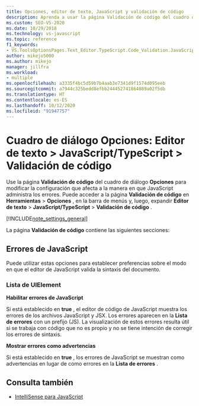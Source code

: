 ```yaml
---
title: Opciones, editor de texto, JavaScript y validación de código
description: Aprenda a usar la página Validación de código del cuadro de diálogo Opciones para modificar la configuración que afecta a la manera en que JavaScript administra los errores.
ms.custom: SEO-VS-2020
ms.date: 10/29/2018
ms.technology: vs-javascript
ms.topic: reference
f1_keywords:
- VS.ToolsOptionsPages.Text_Editor.TypeScript.Code_Validation.JavaScript_Errors
author: mikejo5000
ms.author: mikejo
manager: jillfra
ms.workload:
- multiple
ms.openlocfilehash: a3335f4bc5d59b7b4aab3e7341d9f1574d095eeb
ms.sourcegitcommit: a7944c325bedd8efbb244452741864089a02f5db
ms.translationtype: HT
ms.contentlocale: es-ES
ms.lasthandoff: 10/12/2020
ms.locfileid: "91947757"
---
```

# <a name="options-dialog-box-text-editor--javascripttypescript--code-validation"></a>Cuadro de diálogo Opciones: Editor de texto \> JavaScript/TypeScript \> Validación de código

Use la página **Validación de código** del cuadro de diálogo **Opciones** para modificar la configuración que afecta a la manera en que JavaScript administra los errores. Puede acceder a la página **Validación de código** en **Herramientas** > **Opciones** , en la barra de menús y, luego, expandir **Editor de texto** > **JavaScript/TypeScript** > **Validación de código** .

[!INCLUDE[note_settings_general](../../data-tools/includes/note_settings_general_md.md)]

La página **Validación de código** contiene las siguientes secciones:

## <a name="javascript-errors"></a>Errores de JavaScript

Puede utilizar estas opciones para establecer preferencias sobre el modo en que el editor de JavaScript valida la sintaxis del documento.

### <a name="uielement-list"></a>Lista de UIElement

**Habilitar errores de JavaScript**

Si está establecido en **true** , el editor de código de JavaScript muestra los errores de los archivos JavaScript y JSX. Los errores aparecen en la **Lista de errores** con un prefijo (JS). La visualización de estos errores resulta útil si se trabaja con código que no es propio y no se tiene intención de corregir los errores de sintaxis.

**Mostrar errores como advertencias**

Si está establecido en **true** , los errores de JavaScript se muestran como advertencias en lugar de como errores en la **Lista de errores** .

## <a name="see-also"></a>Consulta también

- [IntelliSense para JavaScript](../../ide/javascript-intellisense.md)
